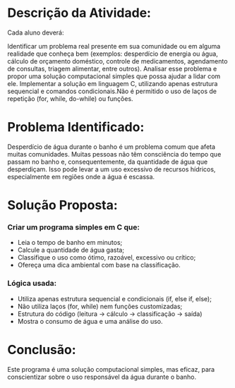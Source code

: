 # Descrição da Atividade:

Cada aluno deverá:

Identificar um problema real presente em sua comunidade ou em alguma realidade que conheça bem (exemplos: desperdício de energia ou água, cálculo de orçamento doméstico, controle de medicamentos, agendamento de consultas, triagem alimentar, entre outros).
Analisar esse problema e propor uma solução computacional simples que possa ajudar a lidar com ele.
Implementar a solução em linguagem C, utilizando apenas estrutura sequencial e comandos condicionais.Não é permitido o uso de laços de repetição (for, while, do-while) ou funções.

# Problema Identificado:
Desperdício de água durante o banho é um problema comum que afeta muitas comunidades. Muitas pessoas não têm consciência do tempo que passam no banho e, consequentemente, da quantidade de água que desperdiçam. Isso pode levar a um uso excessivo de recursos hídricos, especialmente em regiões onde a água é escassa.
# Solução Proposta:

### Criar um programa simples em C que:
*	Leia o tempo de banho em minutos;
*	Calcule a quantidade de água gasta;
*	Classifique o uso como ótimo, razoável, excessivo ou crítico;
*	Ofereça uma dica ambiental com base na classificação.

### Lógica usada:

*	Utiliza apenas estrutura sequencial e condicionais (if, else if, else);
*	Não utiliza laços (for, while) nem funções customizadas;
*	Estrutura do  código (leitura → cálculo → classificação → saída)
*	Mostra o consumo de água e uma análise do uso.

# Conclusão:
Este programa é uma solução computacional simples, mas eficaz, para conscientizar sobre o uso responsável da água durante o banho.
